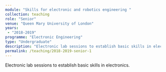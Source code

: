 ```yaml
---
module: "Skills for electronic and robotics engineering "
collection: teaching
role: "Senior"
venue: "Queen Mary University of London"
years:
 - "2018-2019"
programme: "Electronic Engineering"
type: "Undergraduate"
description: "Electronic lab sessions to establish basic skills in electronics."
permalink: /teaching/2018-2019-senior-1
---
```


Electronic lab sessions to establish basic skills in electronics.
